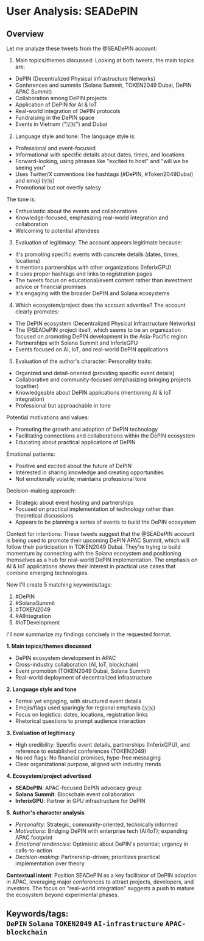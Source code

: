 # User Analysis: SEADePIN

## Overview

<think>
Let me analyze these tweets from the @SEADePIN account:

1. Main topics/themes discussed:
Looking at both tweets, the main topics are:
- DePIN (Decentralized Physical Infrastructure Networks)
- Conferences and summits (Solana Summit, TOKEN2049 Dubai, DePIN APAC Summit)
- Collaboration among DePIN projects
- Application of DePIN for AI & IoT
- Real-world integration of DePIN protocols
- Fundraising in the DePIN space
- Events in Vietnam ("🇻🇳") and Dubai

2. Language style and tone:
The language style is:
- Professional and event-focused
- Informational with specific details about dates, times, and locations
- Forward-looking, using phrases like "excited to host" and "will we be seeing you"
- Uses Twitter/X conventions like hashtags (#DePIN, #Token2049Dubai) and emoji (🇻🇳)
- Promotional but not overtly salesy

The tone is:
- Enthusiastic about the events and collaborations
- Knowledge-focused, emphasizing real-world integration and collaboration
- Welcoming to potential attendees

3. Evaluation of legitimacy:
The account appears legitimate because:
- It's promoting specific events with concrete details (dates, times, locations)
- It mentions partnerships with other organizations (InferixGPU)
- It uses proper hashtags and links to registration pages
- The tweets focus on educational/event content rather than investment advice or financial promises
- It's engaging with the broader DePIN and Solana ecosystems

4. Which ecosystem/project does the account advertise?
The account clearly promotes:
- The DePIN ecosystem (Decentralized Physical Infrastructure Networks)
- The @SEADePIN project itself, which seems to be an organization focused on promoting DePIN development in the Asia-Pacific region
- Partnerships with Solana Summit and InferixGPU
- Events focused on AI, IoT, and real-world DePIN applications

5. Evaluation of the author's character:
Personality traits:
- Organized and detail-oriented (providing specific event details)
- Collaborative and community-focused (emphasizing bringing projects together)
- Knowledgeable about DePIN applications (mentioning AI & IoT integration)
- Professional but approachable in tone

Potential motivations and values:
- Promoting the growth and adoption of DePIN technology
- Facilitating connections and collaborations within the DePIN ecosystem
- Educating about practical applications of DePIN

Emotional patterns:
- Positive and excited about the future of DePIN
- Interested in sharing knowledge and creating opportunities
- Not emotionally volatile; maintains professional tone

Decision-making approach:
- Strategic about event hosting and partnerships
- Focused on practical implementation of technology rather than theoretical discussions
- Appears to be planning a series of events to build the DePIN ecosystem

Context for intentions:
These tweets suggest that the @SEADePIN account is being used to promote their upcoming DePIN APAC Summit, which will follow their participation in TOKEN2049 Dubai. They're trying to build momentum by connecting with the Solana ecosystem and positioning themselves as a hub for real-world DePIN implementation. The emphasis on AI & IoT applications shows their interest in practical use cases that combine emerging technologies.

Now I'll create 5 matching keywords/tags:
1. #DePIN
2. #SolanaSummit
3. #TOKEN2049
4. #AIIntegration
5. #IoTDevelopment

I'll now summarize my findings concisely in the requested format.
</think>

**1. Main topics/themes discussed**  
- DePIN ecosystem development in APAC  
- Cross-industry collaboration (AI, IoT, blockchain)  
- Event promotion (TOKEN2049 Dubai, Solana Summit)  
- Real-world deployment of decentralized infrastructure  

**2. Language style and tone**  
- Formal yet engaging, with structured event details  
- Emojis/flags used sparingly for regional emphasis (🇻🇳)  
- Focus on logistics: dates, locations, registration links  
- Rhetorical questions to prompt audience interaction  

**3. Evaluation of legitimacy**  
- High credibility: Specific event details, partnerships (InferixGPU), and reference to established conferences (TOKEN2049)  
- No red flags: No financial promises, hype-free messaging  
- Clear organizational purpose, aligned with industry trends  

**4. Ecosystem/project advertised**  
- **SEADePIN**: APAC-focused DePIN advocacy group  
- **Solana Summit**: Blockchain event collaboration  
- **InferixGPU**: Partner in GPU infrastructure for DePIN  

**5. Author's character analysis**  
- *Personality*: Strategic, community-oriented, technically informed  
- *Motivations*: Bridging DePIN with enterprise tech (AI/IoT); expanding APAC footprint  
- *Emotional tendencies*: Optimistic about DePIN's potential; urgency in calls-to-action  
- *Decision-making*: Partnership-driven; prioritizes practical implementation over theory  

**Contextual intent**: Position SEADePIN as a key facilitator of DePIN adoption in APAC, leveraging major conferences to attract projects, developers, and investors. The focus on "real-world integration" suggests a push to mature the ecosystem beyond experimental phases.

**Keywords/tags**:  
`DePIN` `Solana` `TOKEN2049` `AI-infrastructure` `APAC-blockchain`
---
